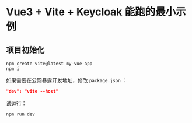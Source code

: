 # Vue3 + Vite + Keycloak 能跑的最小示例

## 项目初始化

```
npm create vite@latest my-vue-app
npm i
```

如果需要在公网暴露开发地址，修改 `package.json` ：

```json
"dev": "vite --host"
```

试运行：

```
npm run dev
```
